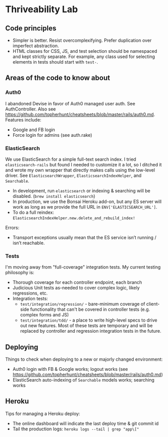 # Thriveability Lab


## Code principles

- Simpler is better. Resist overcomplexifying. Prefer duplication over imperfect abstraction.
- HTML classes for CSS, JS, and test selection should be namespaced and kept strictly separate. For example, any class used for selecting elements in tests should start with `test-`.


## Areas of the code to know about


### Auth0

I abandoned Devise in favor of Auth0 managed user auth. See AuthController. Also see https://github.com/topherhunt/cheatsheets/blob/master/rails/auth0.md. Features include:

- Google and FB login
- Force login for admins (see auth.rake)


### ElasticSearch

We use ElasticSearch for a simple full-text search index. I tried `elasticsearch-rails` but found I needed to customize it a lot, so I ditched it and wrote my own wrapper that directly makes calls using the low-level driver. See `ElasticsearchWrapper`, `ElasticsearchIndexHelper`, and `Searchable`.

- In development, run `elasticsearch` or indexing & searching will be disabled. (`brew install elasticsearch`)
- In production, we use the Bonsai Heroku add-on, but any ES server will work as long as we provide the full URL in `ENV['ELASTICSEARCH_URL']`.
- To do a full reindex: `ElasticsearchIndexHelper.new.delete_and_rebuild_index!`

Errors:

- Transport exceptions usually mean that the ES service isn’t running / isn’t reachable.


### Tests

I'm moving away from "full-coverage" integration tests. My current testing philosophy is:

- Thorough coverage for each controller endpoint, each branch
- Judicious Unit tests as-needed to cover complex logic, likely regressions, etc.
- Integration tests:
  - `test/integration/regression/` - bare-minimum coverage of client-side functionality that can't be covered in controller tests (e.g. complex forms and JS)
  - `test/integration/tdd/` - a place to write high-level specs to drive out new features. Most of these tests are temporary and will be replaced by controller and regression integration tests in the future.


## Deploying

Things to check when deploying to a new or majorly changed environment:

- Auth0 login with FB & Google works; logout works
  (see https://github.com/topherhunt/cheatsheets/blob/master/rails/auth0.md)
- ElasticSearch auto-indexing of `Searchable` models works; searching works


## Heroku

Tips for managing a Heroku deploy:

- The online dashboard will indicate the last deploy time & git commit id
- Tail the production logs: `heroku logs --tail | grep "app\["`

